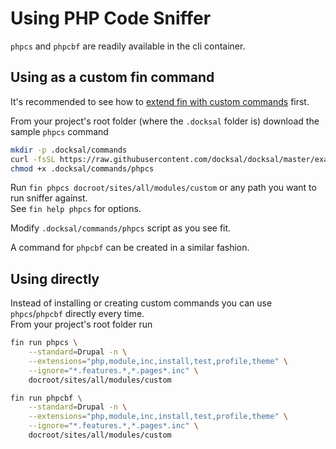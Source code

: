 # Using PHP Code Sniffer

`phpcs` and `phpcbf` are readily available in the cli container.

## Using as a custom fin command

It's recommended to see how to [extend fin with custom commands](../fin/custom-commands.md) first.

From your project's root folder (where the `.docksal` folder is) download the sample `phpcs` command

```bash
mkdir -p .docksal/commands
curl -fsSL https://raw.githubusercontent.com/docksal/docksal/master/examples/.docksal/commands/phpcs -o .docksal/commands/phpcs
chmod +x .docksal/commands/phpcs
```

Run `fin phpcs docroot/sites/all/modules/custom` or any path you want to run sniffer against.  
See `fin help phpcs` for options.

Modify `.docksal/commands/phpcs` script as you see fit.

A command for `phpcbf` can be created in a similar fashion.

## Using directly

Instead of installing or creating custom commands you can use `phpcs`/`phpcbf` directly every time.  
From your project's root folder run

```bash
fin run phpcs \
    --standard=Drupal -n \
    --extensions="php,module,inc,install,test,profile,theme" \
    --ignore="*.features.*,*.pages*.inc" \
    docroot/sites/all/modules/custom
```

```bash
fin run phpcbf \
    --standard=Drupal -n \
    --extensions="php,module,inc,install,test,profile,theme" \
    --ignore="*.features.*,*.pages*.inc" \
    docroot/sites/all/modules/custom
```
